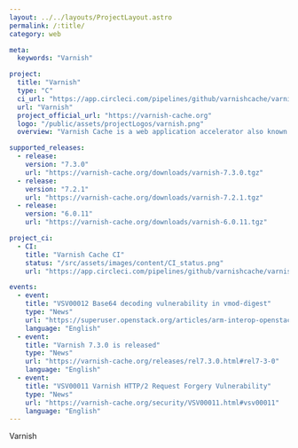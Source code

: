 ```yaml
---
layout: ../../layouts/ProjectLayout.astro
permalink: /:title/
category: web

meta:
  keywords: "Varnish"

project:
  title: "Varnish"
  type: "C"
  ci_url: "https://app.circleci.com/pipelines/github/varnishcache/varnish-cache?branch=master"
  url: "Varnish"
  project_official_url: "https://varnish-cache.org"
  logo: "/public/assets/projectLogos/varnish.png"
  overview: "Varnish Cache is a web application accelerator also known as a caching HTTP reverse proxy. You install it in front of any server that speaks HTTP and configure it to cache the contents. Varnish Cache is really, really fast. It typically speeds up delivery with a factor of 300 - 1000x, depending on your architecture."

supported_releases:
  - release:
    version: "7.3.0"
    url: "https://varnish-cache.org/downloads/varnish-7.3.0.tgz"
  - release:
    version: "7.2.1"
    url: "https://varnish-cache.org/downloads/varnish-7.2.1.tgz"
  - release:
    version: "6.0.11"
    url: "https://varnish-cache.org/downloads/varnish-6.0.11.tgz"

project_ci:
  - CI:
    title: "Varnish Cache CI"
    status: "/src/assets/images/content/CI_status.png"
    url: "https://app.circleci.com/pipelines/github/varnishcache/varnish-cache?branch=master"

events:
  - event:
    title: "VSV00012 Base64 decoding vulnerability in vmod-digest"
    type: "News"
    url: "https://superuser.openstack.org/articles/arm-interop-openstack/"
    language: "English"
  - event:
    title: "Varnish 7.3.0 is released"
    type: "News"
    url: "https://varnish-cache.org/releases/rel7.3.0.html#rel7-3-0"
    language: "English"
  - event:
    title: "VSV00011 Varnish HTTP/2 Request Forgery Vulnerability"
    type: "News"
    url: "https://varnish-cache.org/security/VSV00011.html#vsv00011"
    language: "English"
---
```


<p>Varnish</p>
